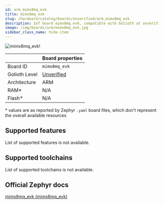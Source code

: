 ```yaml
---
id: arm_mimx8mq_evk
title: mimx8mq_evk
slug: /hardware/catalog/boards/unverified/arm_mimx8mq_evk
description: IoT board mimx8mq_evk, compatible with Golioth at unverified level.
image: /img/boards/arm/mimx8mq_evk.jpg
sidebar_class_name: hide-item
---
```


[//]: # (This is an auto-generated file, do not edit! Changes to it will be lost upon re-generation)

![mimx8mq_evk!](/img/boards/arm/mimx8mq_evk.jpg "mimx8mq_evk")

|                | Board properties     |
| -------------  | -------------------- |
| Board ID       | `mimx8mq_evk` |
| Golioth Level  | [Unverified](/hardware#unverified-boards) |
| Architecture   | ARM |
| RAM*           | N/A |
| Flash*         | N/A |

\* values are as reported by Zephyr `.yaml` board files, which don't represent the overall available resources



## Supported features

List of supported features is not available.

## Supported toolchains

List of supported toolchains is not available.

## Official Zephyr docs

[mimx8mq_evk (mimx8mq_evk)](https://docs.zephyrproject.org/latest/boards/arm/mimx8mq_evk/doc/index.html)
